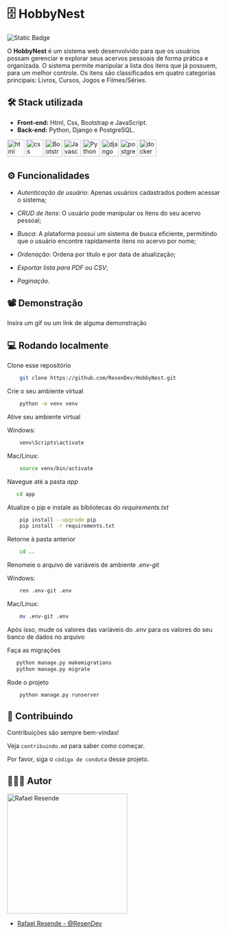 
# 🗄 HobbyNest

![Static Badge](https://img.shields.io/badge/License-Apache%202.0-red)

O **HobbyNest** é um sistema web desenvolvido para que os usuários possam gerenciar e explorar seus acervos pessoais de forma prática e organizada. O sistema permite manipular a lista dos itens que já possuem, para um melhor controle. Os itens são classificados em quatro categorias principais: Livros, Cursos, Jogos e Filmes/Séries.


## 🛠️ Stack utilizada

- **Front-end:** Html, Css, Bootstrap e JavaScript.
- **Back-end:** Python, Django e PostgreSQL.

<div class="icons-container"> 

<img src="https://cdn.jsdelivr.net/gh/devicons/devicon@latest/icons/html5/html5-original.svg" alt="html" width="40" height="40" />
<img src="https://cdn.jsdelivr.net/gh/devicons/devicon@latest/icons/css3/css3-original.svg" alt="css" width="40" height="40" />                          
<img src="https://cdn.jsdelivr.net/gh/devicons/devicon/icons/bootstrap/bootstrap-original.svg" alt="Bootstrap" width="40" height="40"/>
<img src="https://cdn.jsdelivr.net/gh/devicons/devicon/icons/javascript/javascript-original.svg" alt="Javascript" width="40" height="40"/>
<img src="https://cdn.jsdelivr.net/gh/devicons/devicon/icons/python/python-original.svg" alt="Python" width="40" height="40"/>
<img src="https://cdn.jsdelivr.net/gh/devicons/devicon/icons/django/django-plain-wordmark.svg" alt="django" width="40" height="40"/>
<img src="https://cdn.jsdelivr.net/gh/devicons/devicon@latest/icons/postgresql/postgresql-original-wordmark.svg" alt="postgres" width="40" height="40" />   
<img src="https://cdn.jsdelivr.net/gh/devicons/devicon@latest/icons/docker/docker-original-wordmark.svg" alt="docker" width="40" height="40" />                 
</div>

## ⚙️ Funcionalidades

- *Autenticação de usuário*: Apenas usuários cadastrados podem acessar o sistema;

- *CRUD de itens*: O usuário pode manipular os itens do seu acervo pessoal;

- *Busca*: A plataforma possui um sistema de busca eficiente, permitindo que o usuário encontre rapidamente itens no acervo por nome;

- *Ordenação*: Ordena por título e por data de atualização;

- *Exportar lista para PDF ou CSV*;

- *Paginação*.

## 📽️ Demonstração

Insira um gif ou um link de alguma demonstração


## 💻 Rodando localmente

Clone esse repositório
```bash
    git clone https://github.com/ResenDev/HobbyNest.git
```

Crie o seu ambiente virtual
```bash
    python -m venv venv
```
Ative seu ambiente virtual

Windows:
```bash
    venv\Scripts\activate
```
Mac/Linux:
```bash
    source venv/bin/activate
```
Navegue até a pasta *app*
```bash
   cd app 
```

Atualize o pip e instale as bibliotecas do *requirements.txt*
```bash
    pip install --upgrade pip
    pip install -r requirements.txt
```
Retorne à pasta anterior 
```bash
    cd ..
```
Renomeie o arquivo de variáveis de ambiente *.env-git*

Windows:
```bash
    ren .env-git .env
```
Mac/Linux:
```bash
    mv .env-git .env
```
Após isso, mude os valores das variáveis do *.env* para os valores do seu banco de dados no arquivo 

Faça as migrações
```bash
   python manage.py makemigrations
   python manage.py migrate 
```
Rode o projeto
```bash
    python manage.py runserver
```


## 🤝 Contribuindo

Contribuições são sempre bem-vindas!

Veja `contribuindo.md` para saber como começar.

Por favor, siga o `código de conduta` desse projeto.


## 👨🏽‍🎨 Autor

<a><img src="https://avatars.githubusercontent.com/u/82344312?v=4" alt="Rafael Resende" width="280" height="280"/></a>

- [Rafael Resende - @ResenDev](https://www.github.com/ResenDev)


